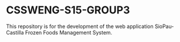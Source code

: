 # CSSWENG-S15-GROUP3

This repository is for the development of the web application SioPau-Castilla Frozen Foods Management System.
